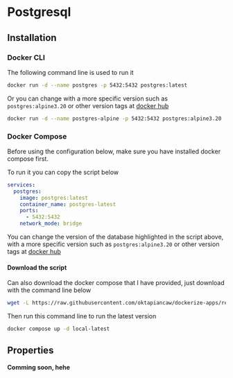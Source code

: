 # Postgresql


## Installation

### Docker CLI

The following command line is used to run it
``` bash
docker run -d --name postgres -p 5432:5432 postgres:latest
```

Or you can change with a more specific version such as `postgres:alpine3.20` or other version tags at [docker hub](https://hub.docker.com/_/postgres/tags)

``` bash
docker run -d --name postgres-alpine -p 5432:5432 postgres:alpine3.20
```

### Docker Compose

Before using the configuration below, make sure you have installed docker compose first.

To run it you can copy the script below
``` yaml hl_lines="3" title="docker-compose.yaml"
services:
  postgres:
    image: postgres:latest
    container_name: postgres-latest
    ports:
      - 5432:5432
    network_mode: bridge
```

You can change the version of the database highlighted in the script above, with a more specific version such as `postgres:alpine3.20` or other version tags at [docker hub](https://hub.docker.com/_/postgres/tags)


#### Download the script

Can also download the docker compose that I have provided, just download with the command line below

``` bash
wget -L https://raw.githubusercontent.com/oktapiancaw/dockerize-apps/refs/heads/master/compose/postgresql.yaml -O docker-compose.yaml
```

Then run this command line to run the latest version 

``` bash
docker compose up -d local-latest
```

## Properties

**Comming soon, hehe**